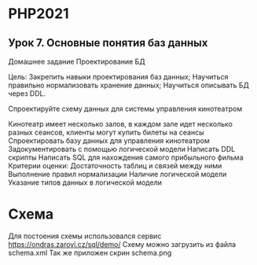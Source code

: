# PHP2021

## Урок 7. Основные понятия баз данных

Домашнее задание
Проектирование БД

Цель:
Закрепить навыки проектирования баз данных;
Научиться правильно нормализовать хранение данных;
Научиться описывать БД через DDL.

Спроектируйте схему данных для системы управления кинотеатром 

Кинотеатр имеет несколько залов, в каждом зале идет несколько разных сеансов, клиенты могут купить билеты на сеансы
Спроектировать базу данных для управления кинотеатром
Задокументировать с помощью логической модели
Написать DDL скрипты
Написать SQL для нахождения самого прибыльного фильма
Критерии оценки:
Достаточность таблиц и связей между ними
Выполнение правил нормализации
Наличие логической модели
Указание типов данных в логической модели


# Схема

Для постоения схемы использовался сервис https://ondras.zarovi.cz/sql/demo/
Схему можно загрузить из файла schema.xml
Так же приложен скрин schema.png